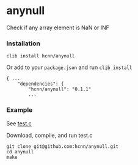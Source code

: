 # anynull
Check if any array element is NaN or INF

### Installation
```
clib install hcnn/anynull
```

Or add to your `package.json` and run `clib install`

```
{ ...
    "dependencies": {
        "hcnn/anynull": "0.1.1"
        ...
```

### Example
See [test.c](https://github.com/hcnn/anynull/blob/master/test.c)

Download, compile, and run test.c

```
git clone git@github.com:hcnn/anynull.git
cd anynull
make
```

